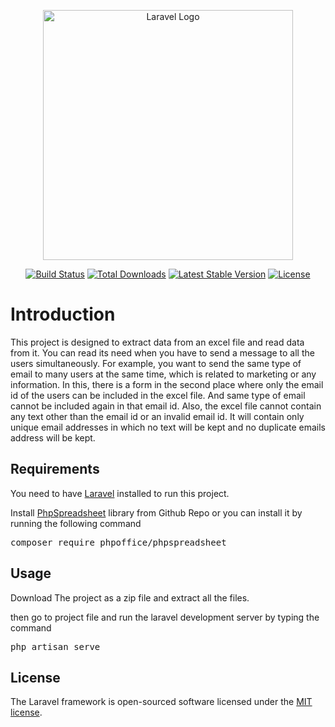<p align="center"><a href="https://laravel.com" target="_blank"><img src="https://raw.githubusercontent.com/laravel/art/master/logo-lockup/5%20SVG/2%20CMYK/1%20Full%20Color/laravel-logolockup-cmyk-red.svg" width="400" alt="Laravel Logo"></a></p>


<p align="center">
<a href="https://github.com/laravel/framework/actions"><img src="https://github.com/laravel/framework/workflows/tests/badge.svg" alt="Build Status"></a>
<a href="https://packagist.org/packages/laravel/framework"><img src="https://img.shields.io/packagist/dt/laravel/framework" alt="Total Downloads"></a>
<a href="https://packagist.org/packages/laravel/framework"><img src="https://img.shields.io/packagist/v/laravel/framework" alt="Latest Stable Version"></a>
<a href="https://packagist.org/packages/laravel/framework"><img src="https://img.shields.io/packagist/l/laravel/framework" alt="License"></a>
</p>

# Introduction
This project is designed to extract data from an excel file and read data from it. You can read its need when you have to send a message to all the users simultaneously. For example, you want to send the same type of email to many users at the same time, which is related to marketing or any information. In this, there is a form in the second place where only the email id of the users can be included in the excel file. And same type of email cannot be included again in that email id. Also, the excel file cannot contain any text other than the email id or an invalid email id. It will contain only unique email addresses in which no text will be kept and no duplicate emails address will be kept.

## Requirements
You need to have [Laravel](https://laravel.com/) installed to run this project.

Install [PhpSpreadsheet](https://github.com/PHPOffice/PhpSpreadsheet) library from Github Repo or you can install it by running the following command

<div class="highlight highlight-source-shell notranslate position-relative overflow-auto" dir="auto" data-snippet-clipboard-copy-content="composer require phpoffice/phpspreadsheet"><pre>composer require phpoffice/phpspreadsheet</pre></div>

## Usage
Download The project as a zip file and extract all the files. 

then go to project file and run the laravel development server by typing the command
<div class="highlight highlight-source-shell notranslate position-relative overflow-auto" dir="auto" data-snippet<clipboard-copy-content="php artisan serve"><pre>php artisan serve</pre></div>


## License

The Laravel framework is open-sourced software licensed under the [MIT license](https://opensource.org/licenses/MIT).
